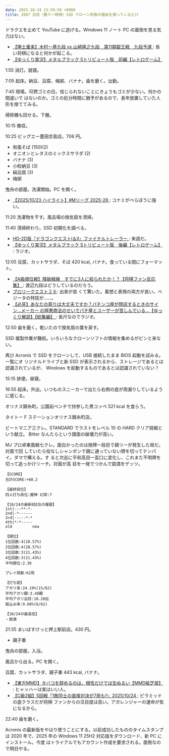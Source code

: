 ```yaml
---
date: 2025-10-24 23:59:59 +0900
title: 2007 日目（曇り一時雨）SSD クローン失敗の理由を探っているだけ
---
```


ドラクエを止めて YouTube に逃げる。Windows 11 ノート PC の面倒を見る気力はない。

* [【捲土重来】木村一基九段 vs 山崎隆之九段　第11期叡王戦　九段予選
  ](https://www.youtube.com/watch?v=1Neno6U8gtk): 長い将棋になると何かが起こる。
* [【ゆっくり実況】メタルブラック Sトリビュート版　前編【レトロゲーム】
  ](https://www.youtube.com/watch?v=shISmt6pOvU)

1:55 消灯。就寝。

7:05 起床。納豆、豆腐、梅粥、バナナ。歯を磨く。出勤。

7:45 現場。可燃ゴミの日。信じられないことにきょうもゴミが少ない。何かの間違いで
はないのか。ゴミの処分時間に猶予があるので、長年放置していた人形を捨ててみる。

掃除機も回せる。下層。

10:15 撤収。

10:25 ビッグエー墨田京島店。706 円。

* 和風そば (150)(2)
* オニオンとレタスのミックスサラダ (2)
* バナナ (3)
* 小粒納豆 (3)
* 絹豆腐 (3)
* 梅粥

曳舟の部屋。洗濯開始。PC を開く。

* [【2025/10/23 ハイライト】#Mリーグ 2025-26
  ](https://www.youtube.com/watch?v=priVK_nm2Ug): コナミがべらぼうに強い。

11:20 洗濯物を干す。風呂場の換気扇を清掃。

11:40 清掃終わり。SSD 初期化を調べる。

* [HD-2D版『ドラゴンクエストI＆II』ファイナルトレーラー
  ](https://www.youtube.com/watch?v=uABA8Qcqh8U): 来週だ。
* [【ゆっくり実況】メタルブラック Sトリビュート版　後編【レトロゲーム】
  ](https://www.youtube.com/watch?v=SZyYtrquk04): ラジオ。

12:05 豆腐、カットサラダ、そば 420 kcal, バナナ。食っている間にフォーマット。

* [【A級順位戦】降級戦線　すでに3人に絞られたか！？【将棋ファン反応集】
  ](https://www.youtube.com/watch?v=1B32hMUPxks): 渡辺九段はどうしているのだろう。
* [ブロリークエスト２６](https://www.youtube.com/watch?v=Mli_iJYUxCE): 出来が良
  くて驚いた。着想と表現の両方が良い。ベジータの特技が……。
* [【必見】あなたの周りは大丈夫ですか？パチンコ屋が閉店するときのサイン…メーカー
  の極悪商法のせいでパチ屋とユーザーが苦しんでいる…【ゆっくり解説】【総集編】
  ](https://www.youtube.com/watch?v=4qUMW3oBVxA): 長尺なのでラジオ。

12:50 歯を磨く。乾いたので換気扇の蓋を戻す。

SSD 複製作業が難航。いろいろなクローンソフトの情報を集めるがピンと来ない。

再び Acronis で SSD をクローンして、USB 接続したまま BIOS 起動を試みる。一覧にオ
リジナルドライブと新 SSD が表示されるから、ストレージであるとは認識されているが、
Windows を起動するものであるとは認識されていない？

15:15 排便。昼寝。

16:55 起床。外出。いつものスニーカーで出たら右側の底が雨漏りしているように感じる。

オリナス錦糸町。公園前ベンチで持参した黒コッペ 521 kcal を食らう。

タイトー F ステーションオリナス錦糸町店。

ビートマニア三クレ。STANDARD でラストをレベル 10 の HARD クリア挑戦という献立。
Bitter なんたらという譜面の破壊力が高い。

MJ プロ卓東風戦七クレ。面白かったのは捨牌一段目で親リーが発生した局だ。対面で回
していたら役なしシャンポンで親に通っていない牌を切ってテンパイ。ダマで構える。す
ると次巡に平和高目一盃口に変化し、これまた不明牌を切って追っかけリーチ。対面が高
目を一発でつかんで跳満をゲッツ。

```text
【SCORE】
合計SCORE:+60.2

【最終段位】
四人打ち段位:魔神 幻球:7

【10/24の最新8試合の履歴】
1st|---**-*-
2nd|-*------
3rd|-----*-*
4th|*-*-----
old         new

【順位】
1位回数:4(28.57%)
2位回数:4(28.57%)
3位回数:3(21.43%)
4位回数:3(21.43%)
平均順位:2.36

プレイ局数:62局

【打ち筋】
アガリ率:24.19%(15/62)
平均アガリ翻:3.40翻
平均アガリ巡目:10.20巡
振込み率:9.68%(6/62)

【10/24の最高役】
・跳満
```

21:35 まいばすけっと押上駅前店。430 円。

* 親子重

曳舟の部屋。入浴。

風呂から出る。PC を開く。

豆腐、カットサラダ、親子重 443 kcal, バナナ。

* [【東方MMD】タバコを辞めるのは、根性だけでは生ぬるい【MMD紙芝居】
  ](https://www.youtube.com/watch?v=vWQSkFUfm2w): ヒャッハーは実はいい人。
* [【C級2組】5回戦「1敗同士の直接対決が7局も!!」2025/10/24
  ](https://www.youtube.com/watch?v=W-qsO1DgH6s): ピラミッドの底クラスだが将棋
  ファンからの注目度は高い。アガレンジャーの運命が気になるから。

22:40 歯を磨く。

Acronis の最新版をやはり使うことにする。以前成功したもののタイムスタンプは 2020
年で、2025 年の Windows 11 25H2 対応版をダウンロード、新 PC にインストール。今度
はトライアルでもアカウント作成を要求される。面倒なので明日やる。
